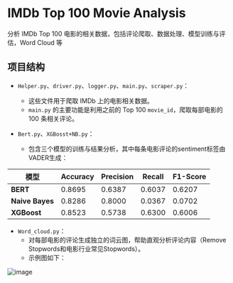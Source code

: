 # IMDb Top 100 Movie Analysis

分析 IMDb Top 100 电影的相关数据，包括评论爬取、数据处理、模型训练与评估，Word Cloud 等

## 项目结构

- `Helper.py`、`driver.py`、`logger.py`、`main.py`、`scraper.py`：
  - 这些文件用于爬取 IMDb 上的电影相关数据。
  - `main.py` 的主要功能是利用之前的 Top 100 `movie_id`，爬取每部电影的 100 条相关评论。

- `Bert.py`、`XGBosst+NB.py`：
  - 包含三个模型的训练与结果分析，其中每条电影评论的sentiment标签由VADER生成：

| 模型         | Accuracy | Precision | Recall | F1-Score |
|--------------|----------|-----------|--------|----------|
| **BERT**     | 0.8695   | 0.6387    | 0.6037 | 0.6207   |
| **Naive Bayes** | 0.8286   | 0.8000    | 0.0367 | 0.0702   |
| **XGBoost**  | 0.8523   | 0.5738    | 0.6300 | 0.6006   |

- `Word_cloud.py`：
  - 对每部电影的评论生成独立的词云图，帮助直观分析评论内容（Remove Stopwords和电影行业常见Stopwords）。
  - 示例图如下：

 ![image](https://github.com/user-attachments/assets/a85c89da-f41e-47d6-b3ab-8958ddb64dfb)
